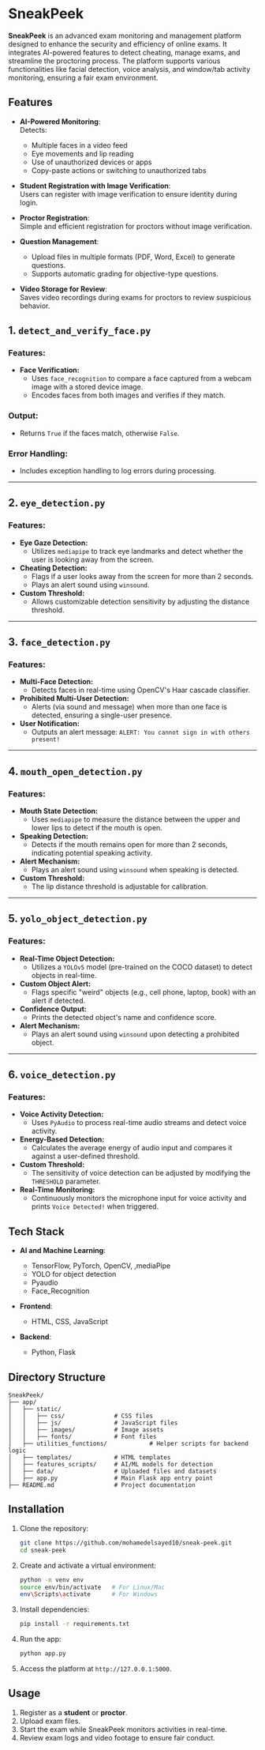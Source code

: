 # SneakPeek  

**SneakPeek** is an advanced exam monitoring and management platform designed to enhance the security and efficiency of online exams. It integrates AI-powered features to detect cheating, manage exams, and streamline the proctoring process. The platform supports various functionalities like facial detection, voice analysis, and window/tab activity monitoring, ensuring a fair exam environment.

## Features  
- **AI-Powered Monitoring**:  
  Detects:  
  - Multiple faces in a video feed  
  - Eye movements and lip reading  
  - Use of unauthorized devices or apps  
  - Copy-paste actions or switching to unauthorized tabs  

- **Student Registration with Image Verification**:  
  Users can register with image verification to ensure identity during login.  

- **Proctor Registration**:  
  Simple and efficient registration for proctors without image verification.  

- **Question Management**:  
  - Upload files in multiple formats (PDF, Word, Excel) to generate questions.  
  - Supports automatic grading for objective-type questions.  

- **Video Storage for Review**:  
  Saves video recordings during exams for proctors to review suspicious behavior.


## 1. `detect_and_verify_face.py`
### Features:
- **Face Verification:**
  - Uses `face_recognition` to compare a face captured from a webcam image with a stored device image.
  - Encodes faces from both images and verifies if they match.
### Output:
- Returns `True` if the faces match, otherwise `False`.
### Error Handling:
- Includes exception handling to log errors during processing.

---

## 2. `eye_detection.py`
### Features:
- **Eye Gaze Detection:**
  - Utilizes `mediapipe` to track eye landmarks and detect whether the user is looking away from the screen.
- **Cheating Detection:**
  - Flags if a user looks away from the screen for more than 2 seconds.
  - Plays an alert sound using `winsound`.
- **Custom Threshold:**
  - Allows customizable detection sensitivity by adjusting the distance threshold.

---

## 3. `face_detection.py`
### Features:
- **Multi-Face Detection:**
  - Detects faces in real-time using OpenCV's Haar cascade classifier.
- **Prohibited Multi-User Detection:**
  - Alerts (via sound and message) when more than one face is detected, ensuring a single-user presence.
- **User Notification:**
  - Outputs an alert message: `ALERT: You cannot sign in with others present!`

---

## 4. `mouth_open_detection.py`
### Features:
- **Mouth State Detection:**
  - Uses `mediapipe` to measure the distance between the upper and lower lips to detect if the mouth is open.
- **Speaking Detection:**
  - Detects if the mouth remains open for more than 2 seconds, indicating potential speaking activity.
- **Alert Mechanism:**
  - Plays an alert sound using `winsound` when speaking is detected.
- **Custom Threshold:**
  - The lip distance threshold is adjustable for calibration.

---

## 5. `yolo_object_detection.py`
### Features:
- **Real-Time Object Detection:**
  - Utilizes a `YOLOv5` model (pre-trained on the COCO dataset) to detect objects in real-time.
- **Custom Object Alert:**
  - Flags specific "weird" objects (e.g., cell phone, laptop, book) with an alert if detected.
- **Confidence Output:**
  - Prints the detected object's name and confidence score.
- **Alert Mechanism:**
  - Plays an alert sound using `winsound` upon detecting a prohibited object.

---

## 6. `voice_detection.py`
### Features:
- **Voice Activity Detection:**
  - Uses `PyAudio` to process real-time audio streams and detect voice activity.
- **Energy-Based Detection:**
  - Calculates the average energy of audio input and compares it against a user-defined threshold.
- **Custom Threshold:**
  - The sensitivity of voice detection can be adjusted by modifying the `THRESHOLD` parameter.
- **Real-Time Monitoring:**
  - Continuously monitors the microphone input for voice activity and prints `Voice Detected!` when triggered.


## Tech Stack  

- **AI and Machine Learning**:  
  - TensorFlow, PyTorch, OpenCV, ,mediaPipe 
  - YOLO for object detection
  - Pyaudio
  - Face_Recognition
    
- **Frontend**:  
  - HTML, CSS, JavaScript  

- **Backend**:  
  - Python, Flask  


## Directory Structure  

```
SneakPeek/
├── app/
│   ├── static/              
│   │   ├── css/              # CSS files  
│   │   ├── js/               # JavaScript files  
│   │   ├── images/           # Image assets  
│   │   ├── fonts/            # Font files  
│   ├── utilities_functions/            # Helper scripts for backend logic 
│   ├── templates/            # HTML templates
│   ├── features_scripts/     # AI/ML models for detection  
│   ├── data/                 # Uploaded files and datasets  
│   ├── app.py                # Main Flask app entry point  
├── README.md                 # Project documentation  
```

## Installation  

1. Clone the repository:  
   ```bash
   git clone https://github.com/mohamedelsayed10/sneak-peek.git
   cd sneak-peek
   ```

2. Create and activate a virtual environment:  
   ```bash
   python -m venv env  
   source env/bin/activate   # For Linux/Mac  
   env\Scripts\activate      # For Windows  
   ```

3. Install dependencies:  
   ```bash
   pip install -r requirements.txt  
   ```

4. Run the app:  
   ```bash
   python app.py  
   ```

5. Access the platform at `http://127.0.0.1:5000`.  

## Usage  

1. Register as a **student** or **proctor**.  
2. Upload exam files.  
3. Start the exam while SneakPeek monitors activities in real-time.  
4. Review exam logs and video footage to ensure fair conduct.  
 
